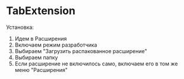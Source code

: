 # TabExtension
Установка:
1. Идем в Расширения
2. Включаем режим разработчика
3. Выбираем "Загрузить распакованное расширение"
4. Выбираем папку
5. Если расширение не включилось само, включаем его в том же меню "Расширения"
